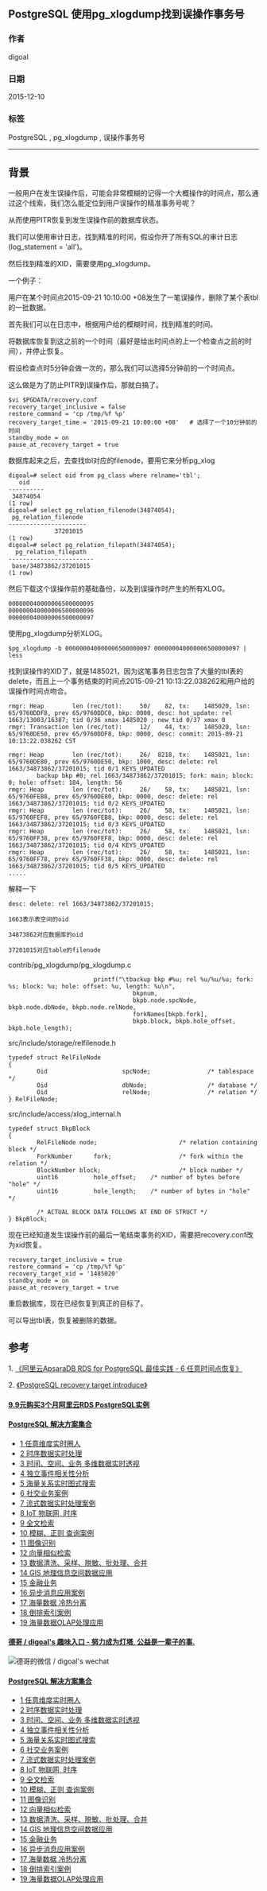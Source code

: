 ## PostgreSQL 使用pg_xlogdump找到误操作事务号  
                      
### 作者                                                                   
digoal                 
                        
### 日期                   
2015-12-10                   
                    
### 标签                 
PostgreSQL , pg_xlogdump , 误操作事务号   
                      
----                
                         
## 背景       
一般用户在发生误操作后，可能会非常模糊的记得一个大概操作的时间点，那么通过这个线索，我们怎么能定位到用户误操作的精准事务号呢？  
  
从而使用PITR恢复到发生误操作前的数据库状态。  
  
我们可以使用审计日志，找到精准的时间，假设你开了所有SQL的审计日志(log_statement = 'all')。  
  
然后找到精准的XID，需要使用pg_xlogdump。  
  
一个例子：  
  
用户在某个时间点2015-09-21 10:10:00 +08发生了一笔误操作，删除了某个表tbl的一批数据。  
  
首先我们可以在日志中，根据用户给的模糊时间，找到精准的时间。  
  
将数据库恢复到这之前的一个时间（最好是给出时间点的上一个检查点之前的时间），并停止恢复。  
  
假设检查点时5分钟会做一次的，那么我们可以选择5分钟前的一个时间点。  
  
这么做是为了防止PITR到误操作后，那就白搞了。  
  
```  
$vi $PGDATA/recovery.conf   
recovery_target_inclusive = false  
restore_command = 'cp /tmp/%f %p'  
recovery_target_time = '2015-09-21 10:00:00 +08'   # 选择了一个10分钟前的时间  
standby_mode = on  
pause_at_recovery_target = true  
```  
  
数据库起来之后，去查找tbl对应的filenode，要用它来分析pg_xlog  
  
```  
digoal=# select oid from pg_class where relname='tbl';  
   oid      
----------  
 34874054  
(1 row)  
digoal=# select pg_relation_filenode(34874054);  
 pg_relation_filenode   
----------------------  
             37201015  
(1 row)  
digoal=# select pg_relation_filepath(34874054);  
  pg_relation_filepath    
------------------------  
 base/34873862/37201015  
(1 row)  
```  
  
然后下载这个误操作前的基础备份，以及到误操作时产生的所有XLOG。  
  
```  
000000040000006500000095  
000000040000006500000096  
000000040000006500000097  
```  
  
使用pg_xlogdump分析XLOG。  
  
```  
$pg_xlogdump -b 000000040000006500000097 000000040000006500000097 | less  
```  
  
找到误操作的XID了，就是1485021，因为这笔事务日志包含了大量的tbl表的delete，而且上一个事务结束的时间点2015-09-21 10:13:22.038262和用户给的误操作时间点吻合。  
  
```  
rmgr: Heap        len (rec/tot):     50/    82, tx:    1485020, lsn: 65/9760DDF8, prev 65/9760DDC0, bkp: 0000, desc: hot_update: rel 1663/13003/16387; tid 0/36 xmax 1485020 ; new tid 0/37 xmax 0  
rmgr: Transaction len (rec/tot):     12/    44, tx:    1485020, lsn: 65/9760DE50, prev 65/9760DDF8, bkp: 0000, desc: commit: 2015-09-21 10:13:22.038262 CST  
  
rmgr: Heap        len (rec/tot):     26/  8218, tx:    1485021, lsn: 65/9760DE80, prev 65/9760DE50, bkp: 1000, desc: delete: rel 1663/34873862/37201015; tid 0/1 KEYS_UPDATED   
        backup bkp #0; rel 1663/34873862/37201015; fork: main; block: 0; hole: offset: 184, length: 56  
rmgr: Heap        len (rec/tot):     26/    58, tx:    1485021, lsn: 65/9760FEB8, prev 65/9760DE80, bkp: 0000, desc: delete: rel 1663/34873862/37201015; tid 0/2 KEYS_UPDATED   
rmgr: Heap        len (rec/tot):     26/    58, tx:    1485021, lsn: 65/9760FEF8, prev 65/9760FEB8, bkp: 0000, desc: delete: rel 1663/34873862/37201015; tid 0/3 KEYS_UPDATED   
rmgr: Heap        len (rec/tot):     26/    58, tx:    1485021, lsn: 65/9760FF38, prev 65/9760FEF8, bkp: 0000, desc: delete: rel 1663/34873862/37201015; tid 0/4 KEYS_UPDATED   
rmgr: Heap        len (rec/tot):     26/    58, tx:    1485021, lsn: 65/9760FF78, prev 65/9760FF38, bkp: 0000, desc: delete: rel 1663/34873862/37201015; tid 0/5 KEYS_UPDATED   
.....  
```  
  
解释一下  
  
```  
desc: delete: rel 1663/34873862/37201015;  
  
1663表示表空间的oid  
  
34873862对应数据库的oid  
  
37201015对应table的filenode  
```  
  
contrib/pg_xlogdump/pg_xlogdump.c  
  
```  
                        printf("\tbackup bkp #%u; rel %u/%u/%u; fork: %s; block: %u; hole: offset: %u, length: %u\n",  
                                   bkpnum,  
                                   bkpb.node.spcNode, bkpb.node.dbNode, bkpb.node.relNode,  
                                   forkNames[bkpb.fork],  
                                   bkpb.block, bkpb.hole_offset, bkpb.hole_length);  
```  
  
src/include/storage/relfilenode.h  
  
```  
typedef struct RelFileNode  
{  
        Oid                     spcNode;                /* tablespace */  
        Oid                     dbNode;                 /* database */  
        Oid                     relNode;                /* relation */  
} RelFileNode;  
```  
  
src/include/access/xlog_internal.h  
  
```  
typedef struct BkpBlock  
{  
        RelFileNode node;                       /* relation containing block */  
        ForkNumber      fork;                   /* fork within the relation */  
        BlockNumber block;                      /* block number */  
        uint16          hole_offset;    /* number of bytes before "hole" */  
        uint16          hole_length;    /* number of bytes in "hole" */  
  
        /* ACTUAL BLOCK DATA FOLLOWS AT END OF STRUCT */  
} BkpBlock;  
```  
  
现在已经知道发生误操作前的最后一笔结束事务的XID，需要把recovery.conf改为xid恢复。  
  
```  
recovery_target_inclusive = true  
restore_command = 'cp /tmp/%f %p'  
recovery_target_xid = '1485020'  
standby_mode = on  
pause_at_recovery_target = true  
```  
  
重启数据库，现在已经恢复到真正的目标了。  
  
可以导出tbl表，恢复被删除的数据。  
  
## 参考  
1\. [《阿里云ApsaraDB RDS for PostgreSQL 最佳实践 - 6 任意时间点恢复》](../201512/20151220_06.md)   
  
2\. [《PostgreSQL recovery target introduce》](../201301/20130130_01.md)   
  
  
  
  
  
  
  
  
  
  
  
  
  
  
  
  
  
  
  
  
  
  
  
  
  
  
  
  
  
  
  
  
  
  
  
  
  
  
  
  
  
  
  
  
  
#### [9.9元购买3个月阿里云RDS PostgreSQL实例](https://www.aliyun.com/database/postgresqlactivity "57258f76c37864c6e6d23383d05714ea")
  
  
#### [PostgreSQL 解决方案集合](https://yq.aliyun.com/topic/118 "40cff096e9ed7122c512b35d8561d9c8")
- [1 任意维度实时圈人](https://yq.aliyun.com/topic/118 "40cff096e9ed7122c512b35d8561d9c8")
- [2 时序数据实时处理](https://yq.aliyun.com/topic/118 "40cff096e9ed7122c512b35d8561d9c8")
- [3 时间、空间、业务 多维数据实时透视](https://yq.aliyun.com/topic/118 "40cff096e9ed7122c512b35d8561d9c8")
- [4 独立事件相关性分析](https://yq.aliyun.com/topic/118 "40cff096e9ed7122c512b35d8561d9c8")
- [5 海量关系实时图式搜索](https://yq.aliyun.com/topic/118 "40cff096e9ed7122c512b35d8561d9c8")
- [6 社交业务案例](https://yq.aliyun.com/topic/118 "40cff096e9ed7122c512b35d8561d9c8")
- [7 流式数据实时处理案例](https://yq.aliyun.com/topic/118 "40cff096e9ed7122c512b35d8561d9c8")
- [8 IoT 物联网, 时序](https://yq.aliyun.com/topic/118 "40cff096e9ed7122c512b35d8561d9c8")
- [9 全文检索](https://yq.aliyun.com/topic/118 "40cff096e9ed7122c512b35d8561d9c8")
- [10 模糊、正则 查询案例](https://yq.aliyun.com/topic/118 "40cff096e9ed7122c512b35d8561d9c8")
- [11 图像识别](https://yq.aliyun.com/topic/118 "40cff096e9ed7122c512b35d8561d9c8")
- [12 向量相似检索](https://yq.aliyun.com/topic/118 "40cff096e9ed7122c512b35d8561d9c8")
- [13 数据清洗、采样、脱敏、批处理、合并](https://yq.aliyun.com/topic/118 "40cff096e9ed7122c512b35d8561d9c8")
- [14 GIS 地理信息空间数据应用](https://yq.aliyun.com/topic/118 "40cff096e9ed7122c512b35d8561d9c8")
- [15 金融业务](https://yq.aliyun.com/topic/118 "40cff096e9ed7122c512b35d8561d9c8")
- [16 异步消息应用案例](https://yq.aliyun.com/topic/118 "40cff096e9ed7122c512b35d8561d9c8")
- [17 海量数据 冷热分离](https://yq.aliyun.com/topic/118 "40cff096e9ed7122c512b35d8561d9c8")
- [18 倒排索引案例](https://yq.aliyun.com/topic/118 "40cff096e9ed7122c512b35d8561d9c8")
- [19 海量数据OLAP处理应用](https://yq.aliyun.com/topic/118 "40cff096e9ed7122c512b35d8561d9c8")
  
  
#### [德哥 / digoal's 趣味入口 - 努力成为灯塔, 公益是一辈子的事.](https://github.com/digoal/blog/blob/master/README.md "22709685feb7cab07d30f30387f0a9ae")
  
  
![德哥的微信 / digoal's wechat](../pic/digoal_weixin.jpg "f7ad92eeba24523fd47a6e1a0e691b59")
  
  
#### [PostgreSQL 解决方案集合](https://yq.aliyun.com/topic/118 "40cff096e9ed7122c512b35d8561d9c8")
- [1 任意维度实时圈人](https://yq.aliyun.com/topic/118 "40cff096e9ed7122c512b35d8561d9c8")
- [2 时序数据实时处理](https://yq.aliyun.com/topic/118 "40cff096e9ed7122c512b35d8561d9c8")
- [3 时间、空间、业务 多维数据实时透视](https://yq.aliyun.com/topic/118 "40cff096e9ed7122c512b35d8561d9c8")
- [4 独立事件相关性分析](https://yq.aliyun.com/topic/118 "40cff096e9ed7122c512b35d8561d9c8")
- [5 海量关系实时图式搜索](https://yq.aliyun.com/topic/118 "40cff096e9ed7122c512b35d8561d9c8")
- [6 社交业务案例](https://yq.aliyun.com/topic/118 "40cff096e9ed7122c512b35d8561d9c8")
- [7 流式数据实时处理案例](https://yq.aliyun.com/topic/118 "40cff096e9ed7122c512b35d8561d9c8")
- [8 IoT 物联网, 时序](https://yq.aliyun.com/topic/118 "40cff096e9ed7122c512b35d8561d9c8")
- [9 全文检索](https://yq.aliyun.com/topic/118 "40cff096e9ed7122c512b35d8561d9c8")
- [10 模糊、正则 查询案例](https://yq.aliyun.com/topic/118 "40cff096e9ed7122c512b35d8561d9c8")
- [11 图像识别](https://yq.aliyun.com/topic/118 "40cff096e9ed7122c512b35d8561d9c8")
- [12 向量相似检索](https://yq.aliyun.com/topic/118 "40cff096e9ed7122c512b35d8561d9c8")
- [13 数据清洗、采样、脱敏、批处理、合并](https://yq.aliyun.com/topic/118 "40cff096e9ed7122c512b35d8561d9c8")
- [14 GIS 地理信息空间数据应用](https://yq.aliyun.com/topic/118 "40cff096e9ed7122c512b35d8561d9c8")
- [15 金融业务](https://yq.aliyun.com/topic/118 "40cff096e9ed7122c512b35d8561d9c8")
- [16 异步消息应用案例](https://yq.aliyun.com/topic/118 "40cff096e9ed7122c512b35d8561d9c8")
- [17 海量数据 冷热分离](https://yq.aliyun.com/topic/118 "40cff096e9ed7122c512b35d8561d9c8")
- [18 倒排索引案例](https://yq.aliyun.com/topic/118 "40cff096e9ed7122c512b35d8561d9c8")
- [19 海量数据OLAP处理应用](https://yq.aliyun.com/topic/118 "40cff096e9ed7122c512b35d8561d9c8")
  
